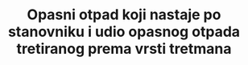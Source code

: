 ---
title: >-
  Opasni otpad koji nastaje po stanovniku i udio opasnog otpada tretiranog prema vrsti tretmana
permalink: /12-4-2/
sdg_goal: 12
layout: indicator
indicator: 12.4.2
indicator_variable: null
graph: null
graph_type_description: Pending  global  metadata
graph_status_notes: Assigned
variable_description: null
variable_notes: null
un_designated_tier: '3'
un_custodial_agency: "UNSD,  UNEP  (Partnering  Agencies:  OECD,  Eurostat)"
target_id: '12.4'
has_metadata: false
goal_meta_link: 'http://unstats.un.org/sdgs/files/metadata-compilation/Metadata-Goal-12.pdf'
goal_meta_link_page: 7
indicator_name: >-
  Opasni otpad koji nastaje po stanovniku i udio opasnog otpada tretiranog prema vrsti tretmana
target: >-
  Do 2020. godine postići okolišno prihvatljivo zbrinjavanje kemikalija i svih vrsta otpada tijekom njihovog životnog ciklusa, u skladu s dogovorenim međunarodnim okvirima, a znatno smanjiti ispuštanje u zrak, vode i tla u cilju smanjivanja njihovih nepovoljnih učinaka na ljudsko zdravlje i okoliš.
source_title: null
source_notes: null
published: true  

---
